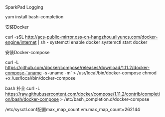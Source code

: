 SparkPad Logging

yum install bash-completion

安装Docker

curl -sSL http://acs-public-mirror.oss-cn-hangzhou.aliyuncs.com/docker-engine/internet | sh -
systemctl enable docker
systemctl start docker

安装Docker-compose

curl -L https://github.com/docker/compose/releases/download/1.11.2/docker-compose-`uname -s`-`uname -m` > /usr/local/bin/docker-compose
chmod +x /usr/local/bin/docker-compose

bash 补全
curl -L https://raw.githubusercontent.com/docker/compose/1.11.2/contrib/completion/bash/docker-compose > /etc/bash_completion.d/docker-compose

/etc/sysctl.conf配置max_map_count
vm.max_map_count=262144
